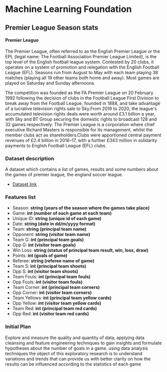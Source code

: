 # Machine Learning Foundation

## Premier League Season stats

#### Premier League

The Premier League, often referred to as the English Premier League or the EPL (legal name: The Football Association Premier League Limited), is the top level of the English football league system. Contested by 20 clubs, it operates on a system of promotion and relegation with the English Football League (EFL). Seasons run from August to May with each team playing 38 matches (playing all 19 other teams both home and away). Most games are played on Saturday and Sunday afternoons.

The competition was founded as the FA Premier League on 20 February 1992 following the decision of clubs in the Football League First Division to break away from the Football League, founded in 1888, and take advantage of a lucrative television rights sale to Sky.From 2019 to 2020, the league's accumulated television rights deals were worth around £3.1 billion a year, with Sky and BT Group securing the domestic rights to broadcast 128 and 32 games respectively. The Premier League is a corporation where chief executive Richard Masters is responsible for its management, whilst the member clubs act as shareholders.Clubs were apportioned central payment revenues of £2.4 billion in 2016–17, with a further £343 million in solidarity payments to English Football League (EFL) clubs.

### Dataset description

A dataset which contains a list of games, results and some numbers about the games of premier league, the england soccer league.

- [Dataset link](https://data.world/sportsvizsunday/august-eurofootball/workspace/file?filename=Soccer+History.xlsx)

### Features list

- Season: <b> string (years of the season where the games take place)</b> </b>
- Game:<b> int (number of each game at each team)</b>
- Unique ID:<b> string (unique id of each game)</b>
- Date:<b> string (date in dd/m/yyyy format)</b>
- Team:<b> string (principal team name)</b>
- Opponent:<b> string (visitor team name)</b>
- Team G:<b> int (principal team goals)</b>
- Opp G:<b> int (visitor team goals)</b>
- Win Loss:<b> string (status of principal team result, win, loss, draw)</b>
- Points:<b> int (goals of game)</b>
- Referee:<b> string (referee name of game)</b>
- Team S:<b> int (principal team shoots)</b>
- Opp S:<b> int (visitor team shoots)</b>
- Team Fouls:<b> int (principal team fouls)</b>
- Opp Fouls:<b> int (visitor team fouls)</b>
- Team Corner:<b> int (principal team corners)</b>
- Opp Corner:<b> int (visitor team corners)</b>
- Team Yellows:<b> int (principal team yellow cards)</b>
- Opp Yellow:<b> int (visitor team yellow cards)</b>
- Team Red:<b> int (principal team red cards)</b>
- Opp Red:<b> int (visitor team red cards)</b>

### Initial Plan

Explore and measure the quality and quantity of data, applying data cleansing and feature engineering techniques to gain insights and formulate hypotheses about the number of goals in a game. using data analysis techniques the object of this exploratory research is to understand variations and trends that can provide us with better clarity on how the results can be influenced according to the statistics of each game
